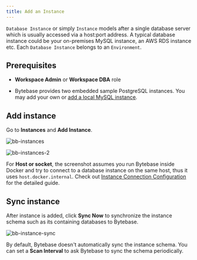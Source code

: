 ```yaml
---
title: Add an Instance
---
```


`Database Instance` or simply `Instance` models after a single database server which is usually accessed via a host:port address. A typical database instance could be your on-premises MySQL instance, an AWS RDS instance etc. Each `Database Instance` belongs to an `Environment`.

## Prerequisites

- **Workspace Admin** or **Workspace DBA** role

- Bytebase provides two embedded sample PostgreSQL instances. You may add your own or [add a local MySQL instance](/docs/tutorials/local-mysql-instance).

## Add instance

Go to **Instances** and **Add Instance**.

![bb-instances](/content/docs/get-started/step-by-step/add-an-instance/bb-instances.webp)

![bb-instances-2](/content/docs/get-started/step-by-step/add-an-instance/bb-instances-2.webp)

For **Host or socket**, the screenshot assumes you run Bytebase inside Docker and try to connect to a database instance on the same host, thus it uses `host.docker.internal`. Check out [Instance Connection Configuration](/docs/get-started/instance) for the detailed guide.

## Sync instance

After instance is added, click **Sync Now** to synchronize the instance schema such as its containing databases to Bytebase.

![bb-instance-sync](/content/docs/get-started/step-by-step/add-an-instance/bb-instance-sync.webp)

By default, Bytebase doesn't automatically sync the instance schema. You can set a **Scan Interval** to ask Bytebase
to sync the schema periodically.
